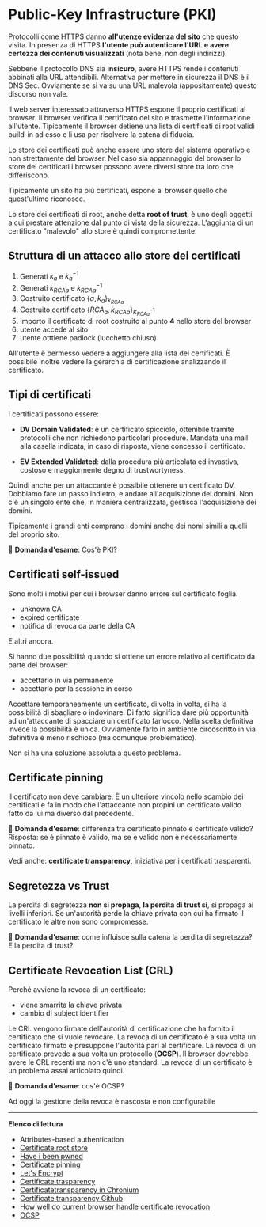 # Public-Key Infrastructure (PKI)

Protocolli come HTTPS danno **all'utenze evidenza del sito** che questo visita. In presenza di HTTPS **l'utente può autenticare l'URL e avere certezza dei contenuti visualizzati** (nota bene, non degli indirizzi).

Sebbene il protocollo DNS sia **insicuro**, avere HTTPS rende i contenuti abbinati alla URL attendibili. Alternativa per mettere in sicurezza il DNS è il DNS Sec. Ovviamente se si va su una URL malevola (appositamente) questo discorso non vale.

Il web server interessato attraverso HTTPS espone il proprio certificati al browser. Il browser verifica il certificato del sito e trasmette l'informazione all'utente. Tipicamente il browser detiene una lista di certificati di root validi build-in ad esso e li usa per risolvere la catena di fiducia.

Lo store dei certificati può anche essere uno store del sistema operativo e non strettamente del browser. Nel caso sia appannaggio del browser lo store dei certificati i browser possono avere diversi store tra loro che differiscono.

Tipicamente un sito ha più certificati, espone al browser quello che quest'ultimo riconosce.

Lo store dei certificati di root, anche detta **root of trust**, è uno degli oggetti a cui prestare attenzione dal punto di vista della sicurezza. L'aggiunta di un certificato "malevolo" allo store è quindi compromettente.

## Struttura di un attacco allo store dei certificati

1. Generati $k_a$ e ${k_a}^{-1}$
2. Generati ${k_{RCA}}_a$ e ${{k_{RCA}}_a}^{-1}$
3. Costruito certificato ${\{a,k_a\}}_{{k_{RCA}}_a}$
4. Costruito certificato ${\{ {{RCA}_a}, {{k_{RCA}}_a} \} }_{{{K_{RCA}}_a}^{-1}}$
5. Importo il certificato di root costruito al punto **4** nello store del browser
6. utente accede al sito
7. utente otttiene padlock (lucchetto chiuso)

All'utente è permesso vedere a aggiungere alla lista dei certificati. È possibile inoltre vedere la gerarchia di certificazione analizzando il certificato.

## Tipi di certificati

I certificati possono essere:

- **DV Domain Validated**: è un certificato spicciolo, ottenibile tramite protocolli che non richiedono particolari procedure. Mandata una mail alla casella indicata, in caso di risposta, viene concesso il certificato.

- **EV Extended Validated**: dalla procedura più articolata ed invastiva, costoso e maggiormente degno di trustwortyness.

Quindi anche per un attaccante è possibile ottenere un certificato DV. Dobbiamo fare un passo indietro, e andare all'acquisizione dei domini. Non c'è un singolo ente che, in maniera centralizzata, gestisca l'acquisizione dei domini.

Tipicamente i grandi enti comprano i domini anche dei nomi simili a quelli del proprio sito.

:pencil: **Domanda d'esame**: Cos'è PKI?

## Certificati self-issued

Sono molti i motivi per cui i browser danno errore sul certificato foglia.

- unknown CA
- expired certificate
- notifica di revoca da parte della CA

E altri ancora.

Si hanno due possibilità quando si ottiene un errore relativo al certificato da parte del browser:

- accettarlo in via permanente
- accettarlo per la sessione in corso

Accettare temporaneamente un certificato, di volta in volta, si ha la possibilità di sbagliare o indovinare. Di fatto significa dare più opportunità ad un'attaccante di spacciare un certificato farlocco. Nella scelta definitiva invece la possibilità è unica. Ovviamente farlo in ambiente circoscritto in via definitiva è meno rischioso (ma comunque problematico).

Non si ha una soluzione assoluta a questo problema.

## Certificate pinning

Il certificato non deve cambiare. È un ulteriore vincolo nello scambio dei certificati e fa in modo che l'attaccante non propini un certificato valido fatto da lui ma diverso dal precedente.

:pencil: **Domanda d'esame**: differenza tra certificato pinnato e certificato valido?
Risposta: se è pinnato è valido, ma se è valido non è necessariamente pinnato.

Vedi anche: **certificate transparency**, iniziativa per i certificati trasparenti.

## Segretezza vs Trust

La perdita di segretezza **non si propaga**, **la perdita di trust sì**, si propaga ai livelli inferiori. Se un'autorità perde la chiave privata con cui ha firmato il certificato le altre non sono compromesse.

:pencil: **Domanda d'esame**: come influisce sulla catena la perdita di segretezza? E la perdita di trust?

## Certificate Revocation List (CRL)

Perché avviene la revoca di un certificato:

- viene smarrita la chiave privata
- cambio di subject identifier

Le CRL vengono firmate dell'autorità di certificazione che ha fornito il certificato che si vuole revocare. La revoca di un certificato è a sua volta un certificato firmato e presuppone l'autorità pari al certificare. La revoca di un certificato prevede a sua volta un protocollo (**OCSP**). Il browser dovrebbe avere le CRL recenti ma non c'è uno standard. La revoca di un certificato è un problema assai articolato quindi.

:pencil: **Domanda d'esame**: cos'è OCSP?

Ad oggi la gestione della revoca è nascosta e non configurabile

------

**Elenco di lettura**

- Attributes-based authentication
- [Certificate root store](https://chromium.googlesource.com/chromium/src/+/main/net/data/ssl/chrome_root_store/faq.md)
- [Have i been pwned](https://haveibeenpwned.com/)
- [Certificate pinning](https://security.stackexchange.com/questions/29988/what-is-certificate-pinning)
- [Let's Encrypt](https://letsencrypt.org/it/)
- [Certificate trasparency](https://certificate.transparency.dev/)
- [Certificatetransparency in Chronium](https://chromium.googlesource.com/chromium/src/+/master/net/docs/certificate-transparency.md)
- [Certificate transparency Github](https://github.com/google/certificate-transparency)
- [How well do current browser handle certificate revocation](https://security.stackexchange.com/questions/219443/how-well-do-current-browsers-handle-certificate-revocation)
- [OCSP](https://it.wikipedia.org/wiki/Online_Certificate_Status_Protocol)